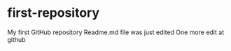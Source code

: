 # first-repository
My first GitHub repository
Readme.md file was just edited
One more edit at github

